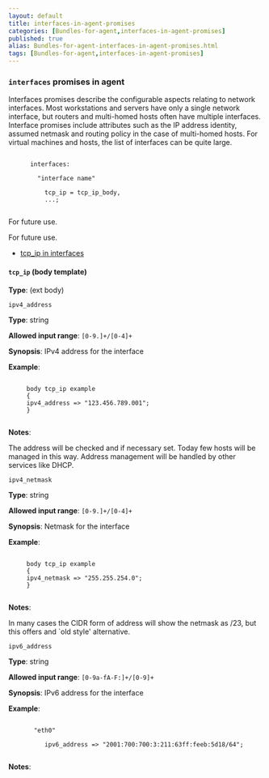 ```yaml
---
layout: default
title: interfaces-in-agent-promises
categories: [Bundles-for-agent,interfaces-in-agent-promises]
published: true
alias: Bundles-for-agent-interfaces-in-agent-promises.html
tags: [Bundles-for-agent,interfaces-in-agent-promises]
---
```


### `interfaces` promises in agent

  

Interfaces promises describe the configurable aspects relating to
network interfaces. Most workstations and servers have only a single
network interface, but routers and multi-homed hosts often have multiple
interfaces. Interface promises include attributes such as the IP address
identity, assumed netmask and routing policy in the case of multi-homed
hosts. For virtual machines and hosts, the list of interfaces can be
quite large.

~~~~
     
      interfaces:
     
        "interface name"
     
          tcp_ip = tcp_ip_body,
          ...;
     
~~~~

  

For future use.

  

For future use.

-   [tcp\_ip in interfaces](#tcp_005fip-in-interfaces)

#### `tcp_ip` (body template)

**Type**: (ext body)

`ipv4_address`

**Type**: string

**Allowed input range**: `[0-9.]+/[0-4]+`

**Synopsis**: IPv4 address for the interface

**Example**:  
   

~~~~
     
     body tcp_ip example
     {
     ipv4_address => "123.456.789.001";
     }
     
~~~~

**Notes**:  
   

The address will be checked and if necessary set. Today few hosts will
be managed in this way. Address management will be handled by other
services like DHCP.   

`ipv4_netmask`

**Type**: string

**Allowed input range**: `[0-9.]+/[0-4]+`

**Synopsis**: Netmask for the interface

**Example**:  
   

~~~~
     
     body tcp_ip example
     {
     ipv4_netmask => "255.255.254.0";
     }
     
~~~~

**Notes**:  
   

In many cases the CIDR form of address will show the netmask as /23, but
this offers and \`old style' alternative.   

`ipv6_address`

**Type**: string

**Allowed input range**: `[0-9a-fA-F:]+/[0-9]+`

**Synopsis**: IPv6 address for the interface

**Example**:  
   

~~~~
     
       "eth0"
     
          ipv6_address => "2001:700:700:3:211:63ff:feeb:5d18/64";
     
~~~~

**Notes**:  
   
